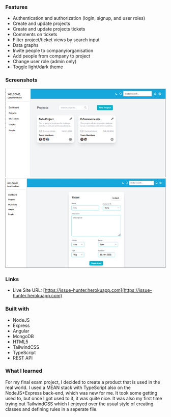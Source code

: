### Features

- Authentication and authorization (login, signup, and user roles)
- Create and update projects
- Create and update projects tickets
- Comments on tickets
- Filter project/ticket views by search input
- Data graphs
- Invite people to company/organisation
- Add people from company to project
- Change user role (admin only)
- Toggle light/dark theme

### Screenshots

![projects-view](./images/projects.JPG)
![create-new-ticket](./images/new-ticket.JPG)

### Links

- Live Site URL: [https://issue-hunter.herokuapp.com](https://issue-hunter.herokuapp.com)

### Built with

- NodeJS
- Express
- Angular
- MongoDB
- HTML5
- TailwindCSS
- TypeScript
- REST API

### What I learned

For my final exam project, I decided to create a product that is used in the real world. I used a MEAN stack with TypeScript also on the NodeJS+Express back-end, which was new for me. It took some getting used to, but once I got used to it, it was quite nice. 
It was also my first time trying out TailwindCSS which I enjoyed over the usual style of creating classes and defining rules in a seperate file. 
